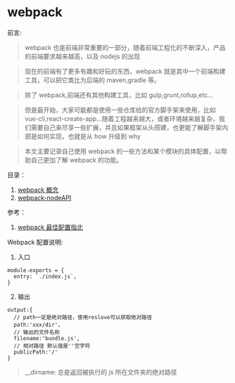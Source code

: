 # webpack

前言:

> webpack 也是前端非常重要的一部分，随着前端工程化的不断深入，产品的前端要求越来越高，以及 nodejs 的出现

> 现在的前端有了更多有趣和好玩的东西，webpack 就是其中一个前端构建工具，可以把它类比为后端的 maven,gradle 等。

> 除了 webpack,前端还有其他构建工具，比如 gulp,grunt,rollup,etc...

> 但是最开始，大家可能都是使用一些仓库给的官方脚手架来使用，比如 vue-cli,react-create-app...随着工程越来越大，或者环境越来越复杂，我们需要自己来尽享一些扩展，并且如果框架从头搭建，也更能了解脚手架内部是如何实现，也就是从 how 升级到 why

> 本文主要记录自己使用 webpack 的一些方法和某个模块的具体配置，以帮助自己更加了解 webpack 的功能。

目录：

1. [webpack 概念](https://webpack.docschina.org/concepts/)
2. [webpack-nodeAPI](./webpack-nodeAPI.md)

参考：

1. [webpack 最佳配置指北](https://juejin.im/post/5e0e1153e51d45414b74de65?utm_source=gold_browser_extension)

Webpack 配置说明:

1. 入口

```
module.exports = {
  entry: `./index.js`,
}
```

2. 输出

```
output:{
  // path一定是绝对路径，使用reslove可以获取绝对路径
  path:'xxx/dir'，
  // 输出的文件名称
  filename:'bundle.js',
  // 相对路径 默认值是''空字符
  publicPath:'/'
}
```

> \_\_dirname: 总是返回被执行的 js 所在文件夹的绝对路径
